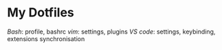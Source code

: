 # My Dotfiles

_Bash_: profile, bashrc
_vim_: settings, plugins
_VS code_: settings, keybinding, extensions synchronisation
